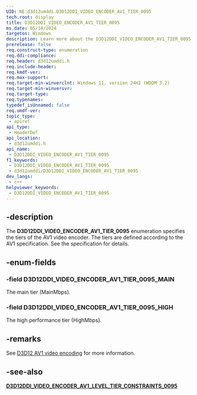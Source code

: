 ```yaml
---
UID: NE:d3d12umddi.D3D12DDI_VIDEO_ENCODER_AV1_TIER_0095
tech.root: display
title: D3D12DDI_VIDEO_ENCODER_AV1_TIER_0095
ms.date: 05/14/2024
targetos: Windows
description: Learn more about the D3D12DDI_VIDEO_ENCODER_AV1_TIER_0095 enumeration.
prerelease: false
req.construct-type: enumeration
req.ddi-compliance: 
req.header: d3d12umddi.h
req.include-header: 
req.kmdf-ver: 
req.max-support: 
req.target-min-winverclnt: Windows 11, version 24H2 (WDDM 3.2)
req.target-min-winversvr: 
req.target-type: 
req.typenames: 
typedef_isUnnamed: false
req.umdf-ver: 
topic_type:
 - apiref
api_type:
 - HeaderDef
api_location:
 - d3d12umddi.h
api_name:
 - D3D12DDI_VIDEO_ENCODER_AV1_TIER_0095
f1_keywords:
 - D3D12DDI_VIDEO_ENCODER_AV1_TIER_0095
 - d3d12umddi/D3D12DDI_VIDEO_ENCODER_AV1_TIER_0095
dev_langs:
 - c++
helpviewer_keywords:
 - D3D12DDI_VIDEO_ENCODER_AV1_TIER_0095
---
```


## -description

The **D3D12DDI_VIDEO_ENCODER_AV1_TIER_0095** enumeration specifies the tiers of the AV1 video encoder. The tiers are defined according to the AV1 specification. See the specification for details.

## -enum-fields

### -field D3D12DDI_VIDEO_ENCODER_AV1_TIER_0095_MAIN

The main tier (MainMbps).

### -field D3D12DDI_VIDEO_ENCODER_AV1_TIER_0095_HIGH

The high performance tier (HighMbps).

## -remarks

See [D3D12 AV1 video encoding](/windows-hardware/drivers/display/video-encoding-d3d12-av1) for more information.

## -see-also

[**D3D12DDI_VIDEO_ENCODER_AV1_LEVEL_TIER_CONSTRAINTS_0095**](ns-d3d12umddi-d3d12ddi_video_encoder_av1_level_tier_constraints_0095.md)
